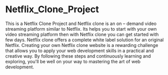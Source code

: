 # Netflix_Clone_Project
This is a Netflix Clone Project and Netflix clone is an on – demand video streaming platform similar to Netflix. Its helps you to start with your own video streaming platform then with Netflix clone you can get started with few days. Netflix clone offers a complete white label solution for an original Netflix. 
Creating your own Netflix clone website is a rewarding challenge that allows you to apply your web development skills in a practical and creative way. By following these steps and continuously learning and exploring, you'll be well on your way to mastering the art of web development.
